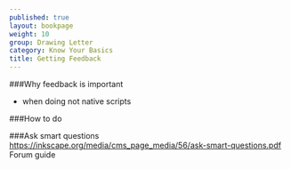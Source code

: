 ```yaml
---
published: true
layout: bookpage
weight: 10
group: Drawing Letter
category: Know Your Basics
title: Getting Feedback
---
```


###Why feedback is important 
- when doing not native scripts

###How to do 

###Ask smart questions 
https://inkscape.org/media/cms_page_media/56/ask-smart-questions.pdf
Forum guide
